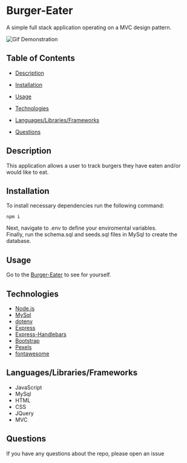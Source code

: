 # Burger-Eater
A simple full stack application operating on a MVC design pattern.


![Gif Demonstration](public\assets\img\burgerEater.gif)

## Table of Contents 

* [Description](#description)

* [Installation](#installation)

* [Usage](#usage)

* [Technologies](#technologies)

* [Languages/Libraries/Frameworks](#languages/libraries/frameworks)

* [Questions](#questions)


## Description

This application allows a user to track burgers they have eaten and/or would like to eat.

## Installation

To install necessary dependencies run the following command:
````
npm i
````
Next, navigate to .env to define your enviromental variables.        
Finally, run the schema.sql and seeds.sql files in MySql to create the database.


## Usage

Go to the [Burger-Eater]() to see for yourself.
    

## Technologies
                           
- [Node.js](https://nodejs.org/)                                               
- [MySql](https://www.mysql.com/)
- [dotenv](https://www.npmjs.com/package/dotenv)
- [Express](https://expressjs.com/)
- [Express-Handlebars](https://www.npmjs.com/package/express-handlebars)
- [Bootstrap](https://getbootstrap.com/)
- [Pexels](https://www.pexels.com/search/burgers/)
- [fontawesome](https://fontawesome.com/)


## Languages/Libraries/Frameworks

- JavaScript
- MySql
- HTML
- CSS
- JQuery
- MVC


## Questions

If you have any questions about the repo, please open an issue 
